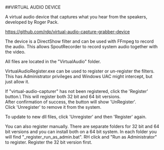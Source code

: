 ##VIRTUAL AUDIO DEVICE

A virtual audio device that captures what you hear from the speakers, developed by Roger Pack.

https://github.com/rdp/virtual-audio-capture-grabber-device

The device is a DirectShow filter and can be used with FFmpeg to record the audio. This allows SpoutRecorder to record system audio together with the video.

All files are located in the "VirtualAudio" folder.

VirtualAudioRegister.exe can be used to register or un-register the filters.
This has Administrator privileges and Windows UAC might intercept, but just allow it.

If "virtual-audio-capturer" has not been registered, click the 'Register' button.\ 
This will register both 32 bit and 64 bit versions.\
After confirmation of success, the button will show 'UnRegister'.\
Click 'Unregister' to remove it from the system.

To update to new dll files, click 'Unregister' and then 'Register' again.
				
You can also register manually. There are separate folders for 32 bit and 64 bit versions and you can install both on a 64 bit system. In each folder you will find "_register_run_as_admin.bat". RH click and "Run as Administrator" to register. Register the 32 bit version first.


